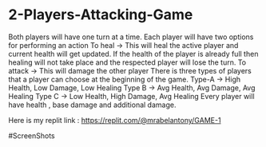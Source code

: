# 2-Players-Attacking-Game
 
Both players will have one turn at a time.
Each player will have two options for performing an action
To heal -> This will heal the active player and current health will get updated. If the health of the player is already full then healing will not take place and the respected player will lose the turn.
To attack -> This will damage the other player 
There is three types of players that a player can choose at the beginning of the game.
Type-A -> High Health, Low Damage, Low Healing
Type B -> Avg Health, Avg Damage, Avg Healing
Type C -> Low Health, High Damage, Avg Healing
Every player will have health , base damage and additional damage.

Here is my replit link : https://replit.com/@mrabelantony/GAME-1


#ScreenShots


